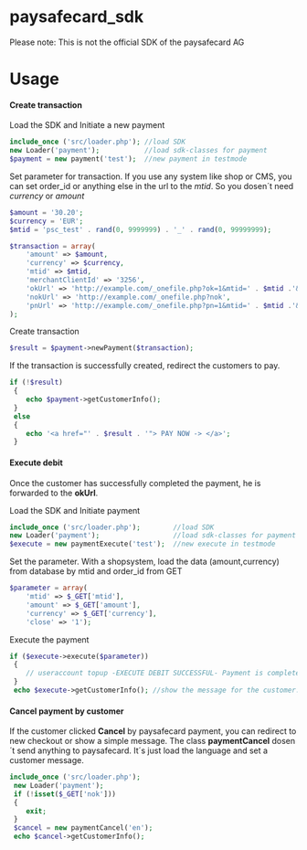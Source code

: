 paysafecard_sdk
===============
Please note:
This is not the official SDK of the paysafecard AG

Usage
============

#### Create transaction
Load the SDK and Initiate a new payment
```php
include_once ('src/loader.php'); //load SDK
new Loader('payment');           //load sdk-classes for payment
$payment = new payment('test');  //new payment in testmode
```

Set parameter for transaction.
If you use any system like shop or CMS, you can set order_id or anything else in the url to the *mtid*. So you dosen´t need *currency* or *amount*
```php
$amount = '30.20';
$currency = 'EUR';
$mtid = 'psc_test' . rand(0, 9999999) . '_' . rand(0, 99999999);

$transaction = array(
 	'amount' => $amount,
 	'currency' => $currency,
 	'mtid' => $mtid,
 	'merchantClientId' => '3256',
 	'okUrl' => 'http://example.com/_onefile.php?ok=1&mtid=' . $mtid .'&currency=' . $currency . '&amount=' . $amount,
 	'nokUrl' => 'http://example.com/_onefile.php?nok',
 	'pnUrl' => 'http://example.com/_onefile.php?pn=1&mtid=' . $mtid .'&currency=' . $currency . '&amount=' . $amount
);
```

Create transaction
```php
$result = $payment->newPayment($transaction);
```

If the transaction is successfully created, redirect the customers to pay.
```php
if (!$result)
 {
 	echo $payment->getCustomerInfo();
 }
 else
 {
 	echo '<a href="' . $result . '"> PAY NOW -> </a>';
 }
```

#### Execute debit

Once the customer has successfully completed the payment, he is forwarded to the **okUrl**.


Load the SDK and Initiate payment
```php
include_once ('src/loader.php');        //load SDK
new Loader('payment');                  //load sdk-classes for payment
$execute = new paymentExecute('test');  //new execute in testmode
```

Set the parameter. With a shopsystem, load the data (amount,currency) from database by mtid and order_id from GET
```php
$parameter = array(
 	'mtid' => $_GET['mtid'],        
 	'amount' => $_GET['amount'],
 	'currency' => $_GET['currency'],
 	'close' => '1');
```

Execute the payment
```php
if ($execute->execute($parameter))
 {
 	// useraccount topup -EXECUTE DEBIT SUCCESSFUL- Payment is completed
 }
 echo $execute->getCustomerInfo(); //show the message for the customer. On an error or success, always show this message.

```


#### Cancel payment by customer

If the customer clicked **Cancel** by paysafecard payment, you can redirect to new checkout or show a simple message.
The class **paymentCancel** dosen´t send anything to paysafecard. It´s just load the language and set a customer message.
```php
include_once ('src/loader.php');
 new Loader('payment');
 if (!isset($_GET['nok']))
 {
 	exit;
 }
 $cancel = new paymentCancel('en'); 
 echo $cancel->getCustomerInfo();

```
